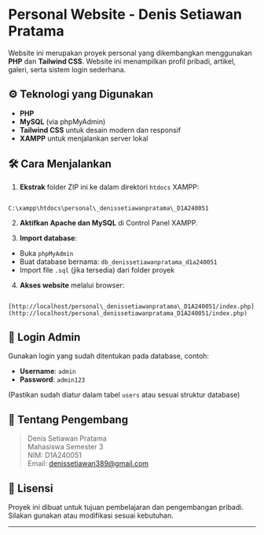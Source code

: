 # Personal Website - Denis Setiawan Pratama

Website ini merupakan proyek personal yang dikembangkan menggunakan **PHP** dan **Tailwind CSS**. Website ini menampilkan profil pribadi, artikel, galeri, serta sistem login sederhana.

## ⚙️ Teknologi yang Digunakan

- **PHP**
- **MySQL** (via phpMyAdmin)
- **Tailwind CSS** untuk desain modern dan responsif
- **XAMPP** untuk menjalankan server lokal

## 🛠 Cara Menjalankan

1. **Ekstrak** folder ZIP ini ke dalam direktori `htdocs` XAMPP:
```

C:\xampp\htdocs\personal\_denissetiawanpratama\_D1A240051

```

2. **Aktifkan Apache dan MySQL** di Control Panel XAMPP.

3. **Import database**:
- Buka `phpMyAdmin`
- Buat database bernama: `db_denissetiawanpratama_d1a240051`
- Import file `.sql` (jika tersedia) dari folder proyek

4. **Akses website** melalui browser:
```

[http://localhost/personal\_denissetiawanpratama\_D1A240051/index.php](http://localhost/personal_denissetiawanpratama_D1A240051/index.php)

```

## 🔐 Login Admin

Gunakan login yang sudah ditentukan pada database, contoh:

- **Username**: `admin`
- **Password**: `admin123`

(Pastikan sudah diatur dalam tabel `users` atau sesuai struktur database)

## 👤 Tentang Pengembang

> Denis Setiawan Pratama  
> Mahasiswa Semester 3  
> NIM: D1A240051  
> Email: denissetiawan389@gmail.com  

## 📄 Lisensi

Proyek ini dibuat untuk tujuan pembelajaran dan pengembangan pribadi. Silakan gunakan atau modifikasi sesuai kebutuhan.

---
